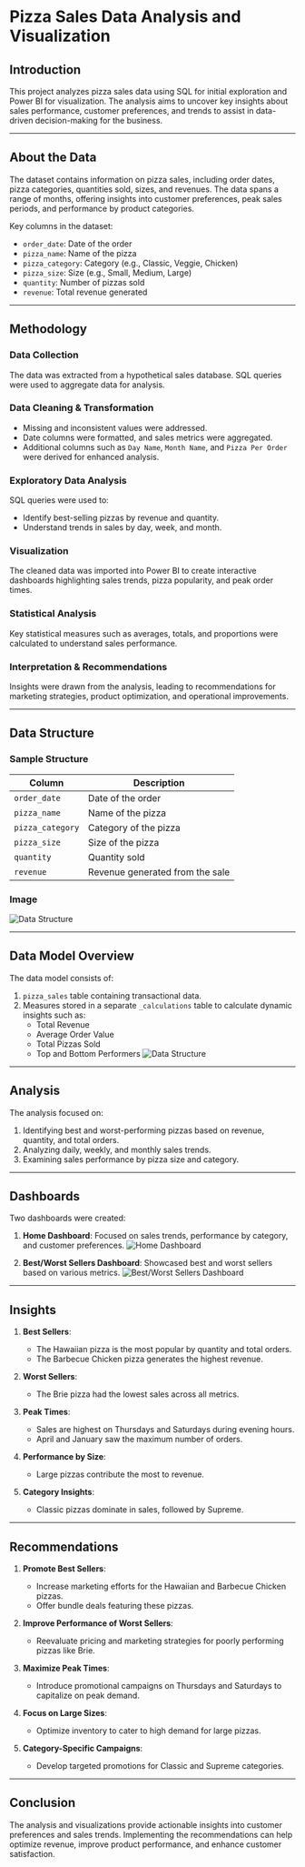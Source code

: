 # Pizza Sales Data Analysis and Visualization

## Introduction
This project analyzes pizza sales data using SQL for initial exploration and Power BI for visualization. The analysis aims to uncover key insights about sales performance, customer preferences, and trends to assist in data-driven decision-making for the business.

---

## About the Data
The dataset contains information on pizza sales, including order dates, pizza categories, quantities sold, sizes, and revenues. The data spans a range of months, offering insights into customer preferences, peak sales periods, and performance by product categories.

Key columns in the dataset:
- `order_date`: Date of the order
- `pizza_name`: Name of the pizza
- `pizza_category`: Category (e.g., Classic, Veggie, Chicken)
- `pizza_size`: Size (e.g., Small, Medium, Large)
- `quantity`: Number of pizzas sold
- `revenue`: Total revenue generated

---

## Methodology

### Data Collection
The data was extracted from a hypothetical sales database. SQL queries were used to aggregate data for analysis.

### Data Cleaning & Transformation
- Missing and inconsistent values were addressed.
- Date columns were formatted, and sales metrics were aggregated.
- Additional columns such as `Day Name`, `Month Name`, and `Pizza Per Order` were derived for enhanced analysis.

### Exploratory Data Analysis
SQL queries were used to:
- Identify best-selling pizzas by revenue and quantity.
- Understand trends in sales by day, week, and month.

### Visualization
The cleaned data was imported into Power BI to create interactive dashboards highlighting sales trends, pizza popularity, and peak order times.

### Statistical Analysis
Key statistical measures such as averages, totals, and proportions were calculated to understand sales performance.

### Interpretation & Recommendations
Insights were drawn from the analysis, leading to recommendations for marketing strategies, product optimization, and operational improvements.

---

## Data Structure
### Sample Structure
| Column          | Description                          |
|-----------------|--------------------------------------|
| `order_date`    | Date of the order                   |
| `pizza_name`    | Name of the pizza                   |
| `pizza_category`| Category of the pizza               |
| `pizza_size`    | Size of the pizza                   |
| `quantity`      | Quantity sold                       |
| `revenue`       | Revenue generated from the sale     |

### Image
![Data Structure](./Images/Structure.png)

---

## Data Model Overview
The data model consists of:
1. `pizza_sales` table containing transactional data.
2. Measures stored in a separate `_calculations` table to calculate dynamic insights such as:
   - Total Revenue
   - Average Order Value
   - Total Pizzas Sold
   - Top and Bottom Performers
![Data Structure](./Images/TableView.png)

---

## Analysis
The analysis focused on:
1. Identifying best and worst-performing pizzas based on revenue, quantity, and total orders.
2. Analyzing daily, weekly, and monthly sales trends.
3. Examining sales performance by pizza size and category.

---

## Dashboards
Two dashboards were created:
1. **Home Dashboard**: Focused on sales trends, performance by category, and customer preferences.
![Home Dashboard](./Images/Dashboard1.png)

2. **Best/Worst Sellers Dashboard**: Showcased best and worst sellers based on various metrics.
![Best/Worst Sellers Dashboard](./Images/Dashboard2.png)

---

## Insights
1. **Best Sellers**:
   - The Hawaiian pizza is the most popular by quantity and total orders.
   - The Barbecue Chicken pizza generates the highest revenue.

2. **Worst Sellers**:
   - The Brie pizza had the lowest sales across all metrics.

3. **Peak Times**:
   - Sales are highest on Thursdays and Saturdays during evening hours.
   - April and January saw the maximum number of orders.

4. **Performance by Size**:
   - Large pizzas contribute the most to revenue.

5. **Category Insights**:
   - Classic pizzas dominate in sales, followed by Supreme.

---

## Recommendations
1. **Promote Best Sellers**:
   - Increase marketing efforts for the Hawaiian and Barbecue Chicken pizzas.
   - Offer bundle deals featuring these pizzas.

2. **Improve Performance of Worst Sellers**:
   - Reevaluate pricing and marketing strategies for poorly performing pizzas like Brie.

3. **Maximize Peak Times**:
   - Introduce promotional campaigns on Thursdays and Saturdays to capitalize on peak demand.

4. **Focus on Large Sizes**:
   - Optimize inventory to cater to high demand for large pizzas.

5. **Category-Specific Campaigns**:
   - Develop targeted promotions for Classic and Supreme categories.

---

## Conclusion
The analysis and visualizations provide actionable insights into customer preferences and sales trends. Implementing the recommendations can help optimize revenue, improve product performance, and enhance customer satisfaction.
